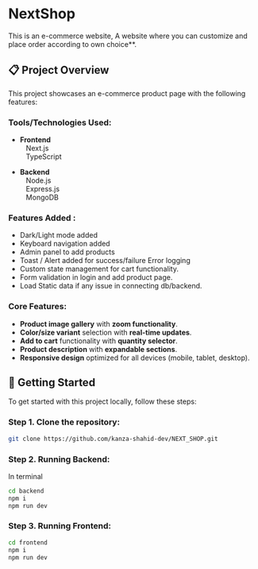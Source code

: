 # **NextShop**

This is an e-commerce website, A website where you can customize and place order according to own choice**.

## **📋 Project Overview**

This project showcases an e-commerce product page with the following features:

### **Tools/Technologies Used:**

- **Frontend**  
  &nbsp;&nbsp; Next.js  
  &nbsp;&nbsp; TypeScript

- **Backend**  
  &nbsp;&nbsp; Node.js  
  &nbsp;&nbsp; Express.js  
  &nbsp;&nbsp; MongoDB

### **Features Added :**

- Dark/Light mode added
- Keyboard navigation added
- Admin panel to add products
- Toast / Alert added for success/failure Error logging
- Custom state management for cart functionality.
- Form validation in login and add product page.
- Load Static data if any issue in connecting db/backend.

### **Core Features:**

- **Product image gallery** with **zoom functionality**.
- **Color/size variant** selection with **real-time updates**.
- **Add to cart** functionality with **quantity selector**.
- **Product description** with **expandable sections**.
- **Responsive design** optimized for all devices (mobile, tablet, desktop).

## **🔧 Getting Started**

To get started with this project locally, follow these steps:

### Step 1. **Clone the repository:**

```bash
git clone https://github.com/kanza-shahid-dev/NEXT_SHOP.git
```

### Step 2. **Running Backend:**
In terminal

```bash
cd backend
npm i
npm run dev
```

### Step 3. **Running Frontend:**

```bash
cd frontend
npm i
npm run dev
```
